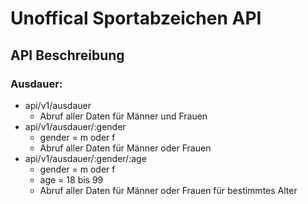 # Unoffical Sportabzeichen API

## API Beschreibung

### Ausdauer:

- api/v1/ausdauer 
  - Abruf aller Daten für Männer und Frauen
- api/v1/ausdauer/:gender 
  - gender = m oder f
  - Abruf aller Daten für Männer oder Frauen
- api/v1/ausdauer/:gender/:age
  - gender = m oder f
  - age = 18 bis 99
  - Abruf aller Daten für Männer oder Frauen für bestimmtes Alter
